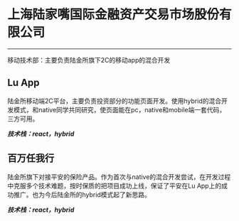 # 上海陆家嘴国际金融资产交易市场股份有限公司
----
移动技术部：主要负责陆金所旗下2C的移动app的混合开发

## **Lu App**
陆金所移动端2C平台，主要负责投资部分的功能页面开发。使用hybrid的混合开发模式，和native同学共同研究，使页面能在pc，native和mobile端一套代码，三方可用。

***技术栈：react，hybrid***

## **百万任我行**
陆金所旗下对接平安的保险产品。作为首次与native的混合开发尝试，在开发过程中克服多个技术难题，按时保质的把项目成功上线，保证了平安在Lu App上的成功推广。也为今后陆金所的hybrid模式起了新思路。

***技术栈：react，hybrid***